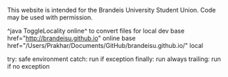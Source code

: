 This website is intended for the Brandeis University Student Union.
Code may be used with permission.


^java ToggleLocality online^ to convert files for local dev
base href="http://brandeisu.github.io" online
base href="/Users/Prakhar/Documents/GitHub/brandeisu.github.io/" local



try: safe environment
catch: run if exception
finally: run always
trailing: run if no exception